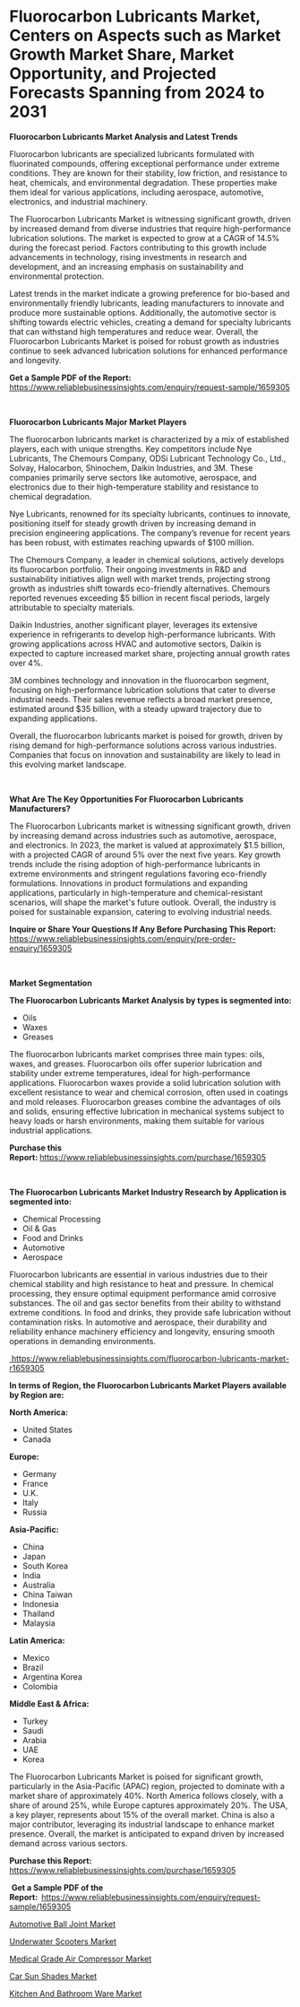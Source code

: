<p><h1>Fluorocarbon Lubricants Market, Centers on Aspects such as Market Growth Market Share, Market Opportunity, and Projected Forecasts Spanning from 2024 to 2031</h1></p><p><strong>Fluorocarbon Lubricants Market Analysis and Latest Trends</strong></p>
<p><p>Fluorocarbon lubricants are specialized lubricants formulated with fluorinated compounds, offering exceptional performance under extreme conditions. They are known for their stability, low friction, and resistance to heat, chemicals, and environmental degradation. These properties make them ideal for various applications, including aerospace, automotive, electronics, and industrial machinery.</p><p>The Fluorocarbon Lubricants Market is witnessing significant growth, driven by increased demand from diverse industries that require high-performance lubrication solutions. The market is expected to grow at a CAGR of 14.5% during the forecast period. Factors contributing to this growth include advancements in technology, rising investments in research and development, and an increasing emphasis on sustainability and environmental protection.</p><p>Latest trends in the market indicate a growing preference for bio-based and environmentally friendly lubricants, leading manufacturers to innovate and produce more sustainable options. Additionally, the automotive sector is shifting towards electric vehicles, creating a demand for specialty lubricants that can withstand high temperatures and reduce wear. Overall, the Fluorocarbon Lubricants Market is poised for robust growth as industries continue to seek advanced lubrication solutions for enhanced performance and longevity.</p></p>
<p><strong>Get a Sample PDF of the Report:&nbsp;</strong> <a href="https://www.reliablebusinessinsights.com/enquiry/request-sample/1659305?utm_campaign=1119&utm_medium=2&utm_source=Github&utm_content=ia&utm_term=09122024&utm_id=fluorocarbon-lubricants">https://www.reliablebusinessinsights.com/enquiry/request-sample/1659305</a></p>
<p>&nbsp;</p>
<p><strong>Fluorocarbon Lubricants Major Market Players</strong></p>
<p><p>The fluorocarbon lubricants market is characterized by a mix of established players, each with unique strengths. Key competitors include Nye Lubricants, The Chemours Company, ODSi Lubricant Technology Co., Ltd., Solvay, Halocarbon, Shinochem, Daikin Industries, and 3M. These companies primarily serve sectors like automotive, aerospace, and electronics due to their high-temperature stability and resistance to chemical degradation.</p><p>Nye Lubricants, renowned for its specialty lubricants, continues to innovate, positioning itself for steady growth driven by increasing demand in precision engineering applications. The company’s revenue for recent years has been robust, with estimates reaching upwards of $100 million.</p><p>The Chemours Company, a leader in chemical solutions, actively develops its fluorocarbon portfolio. Their ongoing investments in R&D and sustainability initiatives align well with market trends, projecting strong growth as industries shift towards eco-friendly alternatives. Chemours reported revenues exceeding $5 billion in recent fiscal periods, largely attributable to specialty materials.</p><p>Daikin Industries, another significant player, leverages its extensive experience in refrigerants to develop high-performance lubricants. With growing applications across HVAC and automotive sectors, Daikin is expected to capture increased market share, projecting annual growth rates over 4%.</p><p>3M combines technology and innovation in the fluorocarbon segment, focusing on high-performance lubrication solutions that cater to diverse industrial needs. Their sales revenue reflects a broad market presence, estimated around $35 billion, with a steady upward trajectory due to expanding applications.</p><p>Overall, the fluorocarbon lubricants market is poised for growth, driven by rising demand for high-performance solutions across various industries. Companies that focus on innovation and sustainability are likely to lead in this evolving market landscape.</p></p>
<p>&nbsp;</p>
<p><strong>What Are The Key Opportunities For Fluorocarbon Lubricants Manufacturers?</strong></p>
<p><p>The Fluorocarbon Lubricants market is witnessing significant growth, driven by increasing demand across industries such as automotive, aerospace, and electronics. In 2023, the market is valued at approximately $1.5 billion, with a projected CAGR of around 5% over the next five years. Key growth trends include the rising adoption of high-performance lubricants in extreme environments and stringent regulations favoring eco-friendly formulations. Innovations in product formulations and expanding applications, particularly in high-temperature and chemical-resistant scenarios, will shape the market's future outlook. Overall, the industry is poised for sustainable expansion, catering to evolving industrial needs.</p></p>
<p><strong>Inquire or Share Your Questions If Any Before Purchasing This Report:</strong> <a href="https://www.reliablebusinessinsights.com/enquiry/pre-order-enquiry/1659305?utm_campaign=1119&utm_medium=2&utm_source=Github&utm_content=ia&utm_term=09122024&utm_id=fluorocarbon-lubricants">https://www.reliablebusinessinsights.com/enquiry/pre-order-enquiry/1659305</a></p>
<p>&nbsp;</p>
<p><strong>Market Segmentation</strong></p>
<p><strong>The Fluorocarbon Lubricants Market Analysis by types is segmented into:</strong></p>
<p><ul><li>Oils</li><li>Waxes</li><li>Greases</li></ul></p>
<p><p>The fluorocarbon lubricants market comprises three main types: oils, waxes, and greases. Fluorocarbon oils offer superior lubrication and stability under extreme temperatures, ideal for high-performance applications. Fluorocarbon waxes provide a solid lubrication solution with excellent resistance to wear and chemical corrosion, often used in coatings and mold releases. Fluorocarbon greases combine the advantages of oils and solids, ensuring effective lubrication in mechanical systems subject to heavy loads or harsh environments, making them suitable for various industrial applications.</p></p>
<p><strong>Purchase this Report:&nbsp;</strong><a href="https://www.reliablebusinessinsights.com/purchase/1659305?utm_campaign=1119&utm_medium=2&utm_source=Github&utm_content=ia&utm_term=09122024&utm_id=fluorocarbon-lubricants">https://www.reliablebusinessinsights.com/purchase/1659305</a></p>
<p>&nbsp;</p>
<p><strong>The Fluorocarbon Lubricants Market Industry Research by Application is segmented into:</strong></p>
<p><ul><li>Chemical Processing</li><li>Oil & Gas</li><li>Food and Drinks</li><li>Automotive</li><li>Aerospace</li></ul></p>
<p><p>Fluorocarbon lubricants are essential in various industries due to their chemical stability and high resistance to heat and pressure. In chemical processing, they ensure optimal equipment performance amid corrosive substances. The oil and gas sector benefits from their ability to withstand extreme conditions. In food and drinks, they provide safe lubrication without contamination risks. In automotive and aerospace, their durability and reliability enhance machinery efficiency and longevity, ensuring smooth operations in demanding environments.</p></p>
<p><a href="https://www.reliablebusinessinsights.com/fluorocarbon-lubricants-market-r1659305?utm_campaign=1119&utm_medium=2&utm_source=Github&utm_content=ia&utm_term=09122024&utm_id=fluorocarbon-lubricants">&nbsp;https://www.reliablebusinessinsights.com/fluorocarbon-lubricants-market-r1659305</a></p>
<p><strong>In terms of Region, the Fluorocarbon Lubricants Market Players available by Region are:</strong></p>
<p>
    <p> <strong> North America: </strong>
        <ul>
            <li>United States</li>
            <li>Canada</li>
        </ul>
        </p> 
    <p> <strong> Europe: </strong>
        <ul>
            <li>Germany</li>
            <li>France</li>
            <li>U.K.</li>
            <li>Italy</li>
            <li>Russia</li>
        </ul>
        </p> 
    <p> <strong> Asia-Pacific: </strong>
        <ul>
            <li>China</li>
            <li>Japan</li>
            <li>South Korea</li>
            <li>India</li>
            <li>Australia</li>
            <li>China Taiwan</li>
            <li>Indonesia</li>
            <li>Thailand</li>
            <li>Malaysia</li>
        </ul>
        </p> 
    <p> <strong> Latin America: </strong>
        <ul>
            <li>Mexico</li>
            <li>Brazil</li>
            <li>Argentina Korea</li>
            <li>Colombia</li>
        </ul>
        </p> 
    <p> <strong> Middle East & Africa: </strong>
        <ul>
            <li>Turkey</li>
            <li>Saudi</li>
            <li>Arabia</li>
            <li>UAE</li>
            <li>Korea</li>
        </ul>
    </p>
    </p>
<p><p>The Fluorocarbon Lubricants Market is poised for significant growth, particularly in the Asia-Pacific (APAC) region, projected to dominate with a market share of approximately 40%. North America follows closely, with a share of around 25%, while Europe captures approximately 20%. The USA, a key player, represents about 15% of the overall market. China is also a major contributor, leveraging its industrial landscape to enhance market presence. Overall, the market is anticipated to expand driven by increased demand across various sectors.</p></p>
<p><strong>Purchase this Report: </strong><a href="https://www.reliablebusinessinsights.com/purchase/1659305?utm_campaign=1119&utm_medium=2&utm_source=Github&utm_content=ia&utm_term=09122024&utm_id=fluorocarbon-lubricants">https://www.reliablebusinessinsights.com/purchase/1659305</a></p>
<p>&nbsp;<strong>Get a Sample PDF of the Report:&nbsp;&nbsp;</strong><a href="https://www.reliablebusinessinsights.com/enquiry/request-sample/1659305?utm_campaign=1119&utm_medium=2&utm_source=Github&utm_content=ia&utm_term=09122024&utm_id=fluorocarbon-lubricants">https://www.reliablebusinessinsights.com/enquiry/request-sample/1659305</a></p>
<p><strong></strong></p>
<p><p><a href="https://www.linkedin.com/pulse/automotive-ball-joint-market-report-projected-76-from-2024-q6mcf?utm_campaign=1119&utm_medium=2&utm_source=Github&utm_content=ia&utm_term=09122024&utm_id=fluorocarbon-lubricants">Automotive Ball Joint Market</a></p><p><a href="https://www.linkedin.com/pulse/underwater-scooters-market-trends-drivers-whats-propelling-slzvf?utm_campaign=1119&utm_medium=2&utm_source=Github&utm_content=ia&utm_term=09122024&utm_id=fluorocarbon-lubricants">Underwater Scooters Market</a></p><p><a href="https://github.com/soltihoney74575/Market-Research-Report-List-1/blob/main/medical-grade-air-compressor-market.md?utm_campaign=1119&utm_medium=2&utm_source=Github&utm_content=ia&utm_term=09122024&utm_id=fluorocarbon-lubricants">Medical Grade Air Compressor Market</a></p><p><a href="https://www.linkedin.com/pulse/unveiling-future-car-sun-shades-market-analysis-forecast-c1qhf?utm_campaign=1119&utm_medium=2&utm_source=Github&utm_content=ia&utm_term=09122024&utm_id=fluorocarbon-lubricants">Car Sun Shades Market</a></p><p><a href="https://github.com/gerdabatiskzv9/Market-Research-Report-List-1/blob/main/kitchen-and-bathroom-ware-market.md?utm_campaign=1119&utm_medium=2&utm_source=Github&utm_content=ia&utm_term=09122024&utm_id=fluorocarbon-lubricants">Kitchen And Bathroom Ware Market</a></p></p>
